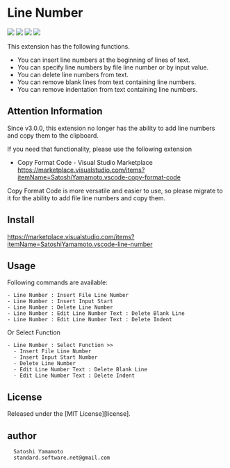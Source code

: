 # Line Number

[![](https://vsmarketplacebadges.dev/version-short/SatoshiYamamoto.vscode-line-number.png)](https://marketplace.visualstudio.com/items?itemName=SatoshiYamamoto.vscode-line-number)
[![](https://vsmarketplacebadges.dev/installs-short/SatoshiYamamoto.vscode-line-number.png)](https://marketplace.visualstudio.com/items?itemName=SatoshiYamamoto.vscode-line-number)
[![](https://vsmarketplacebadges.dev/rating-short/SatoshiYamamoto.vscode-line-number.png)](https://marketplace.visualstudio.com/items?itemName=SatoshiYamamoto.vscode-line-number)
[![](https://img.shields.io/github/license/standard-software/vscode-date-time-calendar.png)](https://github.com/standard-software/vscode-date-time-calendar/blob/main/LICENSE)

This extension has the following functions.
- You can insert line numbers at the beginning of lines of text.
- You can specify line numbers by file line number or by input value.
- You can delete line numbers from text.
- You can remove blank lines from text containing line numbers.
- You can remove indentation from text containing line numbers.

## Attention Information

Since v3.0.0, this extension no longer has the ability to add line numbers and copy them to the clipboard.

If you need that functionality, please use the following extension

- Copy Format Code - Visual Studio Marketplace
https://marketplace.visualstudio.com/items?itemName=SatoshiYamamoto.vscode-copy-format-code

Copy Format Code is more versatile and easier to use, so please migrate to it for the ability to add file line numbers and copy them.

## Install

https://marketplace.visualstudio.com/items?itemName=SatoshiYamamoto.vscode-line-number

## Usage

Following commands are available:

```
- Line Number : Insert File Line Number
- Line Number : Insert Input Start
- Line Number : Delete Line Number
- Line Number : Edit Line Number Text : Delete Blank Line
- Line Number : Edit Line Number Text : Delete Indent
```

Or Select Function

```
- Line Number : Select Function >>
  - Insert File Line Number
  - Insert Input Start Number
  - Delete Line Number
  - Edit Line Number Text : Delete Blank Line
  - Edit Line Number Text : Delete Indent
```

## License

Released under the [MIT License][license].

## author

```
  Satoshi Yamamoto
  standard.software.net@gmail.com
```
